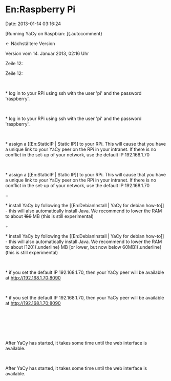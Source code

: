 En:Raspberry Pi
===============

Date: 2013-01-14 03:16:24

[Running YaCy on Raspbian: ]{.autocomment}

← Nächstältere Version

Version vom 14. Januar 2013, 02:16 Uhr

Zeile 12:

Zeile 12:

 

<div>

\* log in to your RPi using ssh with the user \'pi\' and the password
\'raspberry\'.

</div>

 

<div>

\* log in to your RPi using ssh with the user \'pi\' and the password
\'raspberry\'.

</div>

 

<div>

\* assign a \[\[En:StaticIP \| Static IP\]\] to your RPi. This will
cause that you have a unique link to your YaCy peer on the RPi in your
intranet. If there is no conflict in the set-up of your network, use the
default IP 192.168.1.70

</div>

 

<div>

\* assign a \[\[En:StaticIP \| Static IP\]\] to your RPi. This will
cause that you have a unique link to your YaCy peer on the RPi in your
intranet. If there is no conflict in the set-up of your network, use the
default IP 192.168.1.70

</div>

−

<div>

\* install YaCy by following the \[\[En:DebianInstall \| YaCy for debian
how-to\]\] - this will also automatically install Java. We recommend to
lower the RAM to about ~~180~~ MB (this is still experimental)

</div>

\+

<div>

\* install YaCy by following the \[\[En:DebianInstall \| YaCy for debian
how-to\]\] - this will also automatically install Java. We recommend to
lower the RAM to about [120]{.underline} MB [or lower, but now below
60MB]{.underline} (this is still experimental)

</div>

 

<div>

\* if you set the default IP 192.168.1.70, then your YaCy peer will be
available at http://192.168.1.70:8090

</div>

 

<div>

\* if you set the default IP 192.168.1.70, then your YaCy peer will be
available at http://192.168.1.70:8090

</div>

 

 

 

<div>

After YaCy has started, it takes some time until the web interface is
available.

</div>

 

<div>

After YaCy has started, it takes some time until the web interface is
available.

</div>
